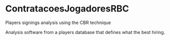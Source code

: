 # ContratacoesJogadoresRBC

Players signings analysis using the CBR technique

Analysis software from a players database that defines what the best hiring.
